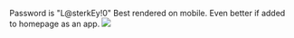 Password is "L@sterkEy!0"
Best rendered on mobile.
Even better if added to homepage as an app.
![](ebvbjo.gif)
